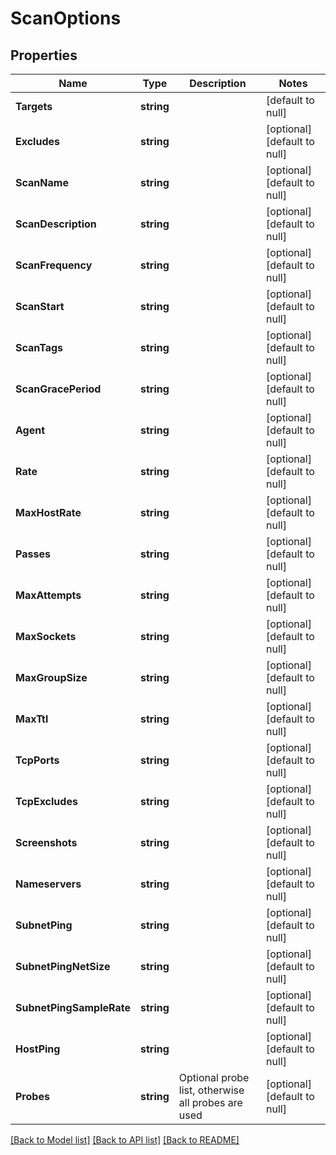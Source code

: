 # ScanOptions

## Properties
Name | Type | Description | Notes
------------ | ------------- | ------------- | -------------
**Targets** | **string** |  | [default to null]
**Excludes** | **string** |  | [optional] [default to null]
**ScanName** | **string** |  | [optional] [default to null]
**ScanDescription** | **string** |  | [optional] [default to null]
**ScanFrequency** | **string** |  | [optional] [default to null]
**ScanStart** | **string** |  | [optional] [default to null]
**ScanTags** | **string** |  | [optional] [default to null]
**ScanGracePeriod** | **string** |  | [optional] [default to null]
**Agent** | **string** |  | [optional] [default to null]
**Rate** | **string** |  | [optional] [default to null]
**MaxHostRate** | **string** |  | [optional] [default to null]
**Passes** | **string** |  | [optional] [default to null]
**MaxAttempts** | **string** |  | [optional] [default to null]
**MaxSockets** | **string** |  | [optional] [default to null]
**MaxGroupSize** | **string** |  | [optional] [default to null]
**MaxTtl** | **string** |  | [optional] [default to null]
**TcpPorts** | **string** |  | [optional] [default to null]
**TcpExcludes** | **string** |  | [optional] [default to null]
**Screenshots** | **string** |  | [optional] [default to null]
**Nameservers** | **string** |  | [optional] [default to null]
**SubnetPing** | **string** |  | [optional] [default to null]
**SubnetPingNetSize** | **string** |  | [optional] [default to null]
**SubnetPingSampleRate** | **string** |  | [optional] [default to null]
**HostPing** | **string** |  | [optional] [default to null]
**Probes** | **string** | Optional probe list, otherwise all probes are used | [optional] [default to null]

[[Back to Model list]](../README.md#documentation-for-models) [[Back to API list]](../README.md#documentation-for-api-endpoints) [[Back to README]](../README.md)

